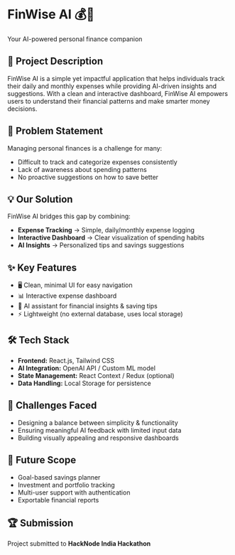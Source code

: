 # FinWise AI 💰🤖

Your AI-powered personal finance companion

## 🚀 Project Description

FinWise AI is a simple yet impactful application that helps individuals track their daily and monthly expenses while providing AI-driven insights and suggestions. With a clean and interactive dashboard, FinWise AI empowers users to understand their financial patterns and make smarter money decisions.

## 🧩 Problem Statement

Managing personal finances is a challenge for many:

- Difficult to track and categorize expenses consistently
- Lack of awareness about spending patterns
- No proactive suggestions on how to save better

## 💡 Our Solution

FinWise AI bridges this gap by combining:

- **Expense Tracking** → Simple, daily/monthly expense logging
- **Interactive Dashboard** → Clear visualization of spending habits
- **AI Insights** → Personalized tips and savings suggestions

## ✨ Key Features

- 🖥️ Clean, minimal UI for easy navigation
- 📊 Interactive expense dashboard
- 🤖 AI assistant for financial insights & saving tips
- ⚡ Lightweight (no external database, uses local storage)

## 🛠️ Tech Stack

- **Frontend:** React.js, Tailwind CSS
- **AI Integration:** OpenAI API / Custom ML model
- **State Management:** React Context / Redux (optional)
- **Data Handling:** Local Storage for persistence

## 🔑 Challenges Faced

- Designing a balance between simplicity & functionality
- Ensuring meaningful AI feedback with limited input data
- Building visually appealing and responsive dashboards

## 🌟 Future Scope

- Goal-based savings planner
- Investment and portfolio tracking
- Multi-user support with authentication
- Exportable financial reports

## 🏆 Submission

Project submitted to **HackNode India Hackathon**
